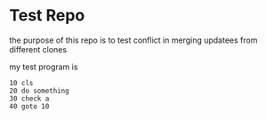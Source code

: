# Test Repo

the purpose of this repo is to test conflict in merging updatees from different clones

my test program is
```
10 cls
20 do something
30 check a
40 goto 10
```
